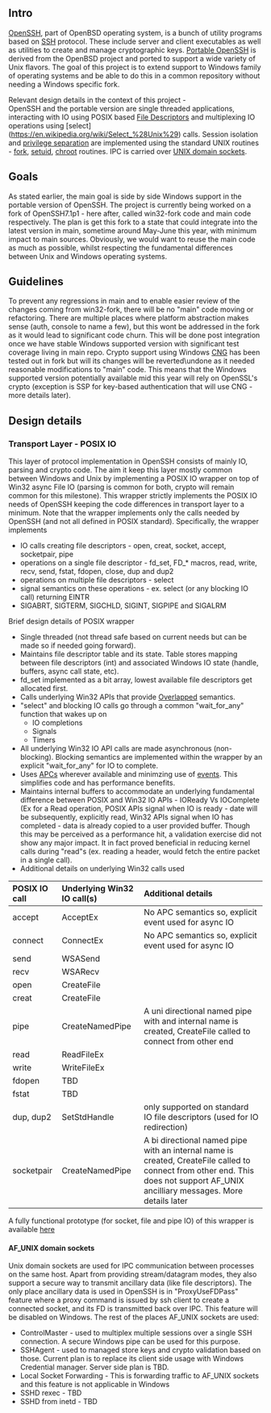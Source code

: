 Intro
-----
[OpenSSH](https://en.wikipedia.org/wiki/OpenSSH), part of OpenBSD operating system, is a bunch of utility programs based on [SSH](https://en.wikipedia.org/wiki/Secure_Shell) protocol. These include server and client executables as well as utilities to create and manage cryptographic keys. [Portable OpenSSH](http://www.openssh.com/portable.html) is derived from the OpenBSD project and ported to support a wide variety of Unix flavors. The goal of this project is to extend support to Windows family of operating systems and be able to do this in a common repository without needing a Windows specific fork. 

Relevant design details in the context of this project -     
OpenSSH and the portable version are single threaded applications, interacting with IO using POSIX based [File Descriptors](https://en.wikipedia.org/wiki/File_descriptor) and multiplexing IO operations using [select] (https://en.wikipedia.org/wiki/Select_%28Unix%29) calls. Session isolation and [privilege separation](http://www.citi.umich.edu/u/provos/ssh/privsep.html) are implemented using the standard UNIX routines - [fork](https://en.wikipedia.org/wiki/Fork_(system_call)), [setuid](https://en.wikipedia.org/wiki/Setuid), [chroot](https://en.wikipedia.org/wiki/Chroot) routines. IPC is carried over [UNIX domain sockets](https://en.wikipedia.org/wiki/Unix_domain_socket). 


Goals
-----
As stated earlier, the main goal is side by side Windows support in the portable version of OpenSSH. The project is currently being worked on a fork of OpenSSH7.1p1 - here after, called win32-fork code and main code respectively. The plan is get this fork to a state that could integrate into the latest version in main, sometime around May-June this year, with minimum impact to main sources. Obviously, we would want to reuse the main code as much as possible, whilst respecting the fundamental differences between Unix and Windows operating systems. 

Guidelines
-----------
To prevent any regressions in main and to enable easier review of the changes coming from win32-fork, there will be no "main" code moving or refactoring. There are multiple places where platform abstraction makes sense (auth, console to name a few), but this wont be addressed in the fork as it would lead to significant code churn. This will be done post integration once we have stable Windows supported version with significant test coverage living in main repo. Crypto support using Windows [CNG](https://msdn.microsoft.com/en-us/library/windows/desktop/aa376210(v=vs.85).aspx) has been tested out in fork but will its changes will be reverted\undone as it needed reasonable modifications to "main" code. This means that the Windows supported version potentially available mid this year will rely on OpenSSL's crypto (exception is SSP for key-based authentication that will use CNG - more details later).

Design details
-------------
### Transport Layer - POSIX IO
This layer of protocol implementation in OpenSSH consists of mainly IO, parsing and crypto code. The aim it keep this layer mostly common between Windows and Unix by implementing a POSIX IO wrapper on top of Win32 async File IO (parsing is common for both, crypto will remain common for this milestone). This wrapper strictly implements the POSIX IO needs of OpenSSH keeping the code differences in transport layer to a minimum. Note that the wrapper implements only the calls needed by OpenSSH (and not all defined in POSIX standard). Specifically, the wrapper implements
+ IO calls creating file descriptors - open, creat, socket, accept, socketpair, pipe
+ operations on a single file descriptor - fd_set, FD_* macros, read, write, recv, send, fstat, fdopen, close, dup and dup2
+ operations on multiple file descriptors - select
+ signal semantics on these operations - ex. select (or any blocking IO call) returning EINTR
+ SIGABRT, SIGTERM, SIGCHLD, SIGINT, SIGPIPE and SIGALRM

Brief design details of POSIX wrapper
+ Single threaded (not thread safe based on current needs but can be made so if needed going forward). 
+ Maintains file descriptor table and its state. Table stores mapping between file descriptors (int) and associated Windows IO state (handle, buffers, async call state, etc). 
+ fd_set implemented as a bit array, lowest available file descriptors get allocated first.
+ Calls underlying Win32 APIs that provide [Overlapped](https://en.wikipedia.org/wiki/Overlapped_I/O) semantics. 
+ "select" and blocking IO calls go through a common "wait_for_any" function that wakes up on
  - IO completions
  - Signals
  - Timers
+ All underlying Win32 IO API calls are made asynchronous (non-blocking). Blocking semantics are implemented within the wrapper by an explicit "wait_for_any" for IO to complete.
+ Uses [APCs](https://msdn.microsoft.com/en-us/library/windows/desktop/ms681951(v=vs.85).aspx) wherever available and minimzing use of [events](https://msdn.microsoft.com/en-us/library/windows/desktop/ms682655(v=vs.85).aspx). This simplifies code and has performance benefits.
+ Maintains internal buffers to accommodate an underlying fundamental difference between POSIX and Win32 IO APIs - IOReady Vs IOComplete (Ex for a Read operation, POSIX APIs signal when IO is ready - date will be subsequently, explicitly read, Win32 APIs signal when IO has completed - data is already copied to a user provided buffer. Though this may be perceived as a performance hit, a validation exercise did not show any major impact. It in fact proved beneficial in reducing kernel calls during "read"s (ex. reading a header, would fetch the entire packet in a single call). 
+ Additional details on underlying Win32 calls used

| POSIX IO call  |  Underlying Win32 IO call(s) | Additional details |
|:-----|:-----|:-----|
| accept | AcceptEx | No APC semantics so, explicit event used for async IO   |
| connect | ConnectEx | No APC semantics so, explicit event used for async IO |
| send | WSASend |  |
| recv | WSARecv |   |
| open | CreateFile |   |
| creat | CreateFile |  |
| pipe | CreateNamedPipe  | A uni directional named pipe with and internal name is created, CreateFile called to connect from other end  |
| read | ReadFileEx |   |
| write | WriteFileEx |   |
| fdopen | TBD |    |
| fstat |  TBD |     |
| dup, dup2 | SetStdHandle | only supported on standard IO file descriptors (used for IO redirection) |
| socketpair | CreateNamedPipe | A bi directional named pipe with an internal name is created, CreateFile called to connect from other end. This does not support AF_UNIX ancilliary messages. More details later |

A fully functional prototype (for socket, file and pipe IO) of this wrapper is available [here](https://github.com/PowerShell/Win32-OpenSSH/tree/L2-Win32Posix-Prototype/contrib/win32/w32-posix-prototype/win32posix.)

#### AF_UNIX domain sockets
Unix domain sockets are used for IPC communication between processes on the same host. Apart from providing stream/datagram modes, they also support a secure way to transmit ancillary data (like file descriptors). The only place ancillary data is used in OpenSSH is in "ProxyUseFDPass" feature where a proxy command is issued by ssh client to create a connected socket, and its FD is transmitted back over IPC. This feature will be disabled on Windows. The rest of the places AF_UNIX sockets are used:
+ ControlMaster - used to multiplex multiple sessions over a single SSH connection. A secure Windows pipe can be used for this purpose.
+ SSHAgent - used to managed store keys and crypto validation based on those. Current plan is to replace its client side usage with Windows Credential manager. Server side plan is TBD. 
+ Local Socket Forwarding - This is forwarding traffic to AF_UNIX sockets and this feature is not applicable in Windows
+ SSHD rexec - TBD
+ SSHD from inetd - TBD




 






